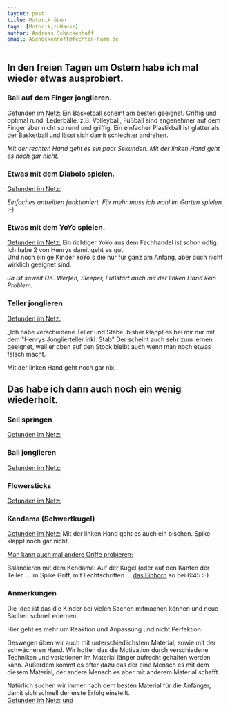 ```yaml
---
layout: post
title: Motorik üben 
tags: [Motorik,zuHause]
author: Andreas Schockenhoff 
email: ASchockenhoff@fechten-hamm.de
---
```

## In den freien Tagen um Ostern habe ich mal wieder etwas ausprobiert.

### Ball auf dem Finger jonglieren. 
[Gefunden im Netz:](https://www.youtube.com/watch?v=erXBwHuk0dM)
Ein Basketball scheint am besten geeignet. Griffig und optimal rund. 
Lederbälle: z.B. Volleyball, Fußball sind angenehmer auf dem Finger aber nicht so rund und griffig.
Ein einfacher Plastikball ist glatter als der Basketball und lässt sich damit schlechter andrehen. 

_Mit der rechten Hand geht es ein paar Sekunden. Mit der linken Hand geht es noch gar nicht._

### Etwas mit dem Diabolo spielen. 
[Gefunden im Netz:](https://www.youtube.com/watch?v=1-2e9Da8C3E)

_Einfaches antreiben funktioniert. Für mehr muss ich wohl im Garten spielen._ :-)

### Etwas mit dem YoYo spielen. 
[Gefunden im Netz:](https://www.youtube.com/watch?v=UxTiFFkEkIs)
Ein richtiger YoYo aus dem Fachhandel ist schon nötig. Ich habe 2 von Henrys damit geht es gut.  
Und noch einige Kinder YoYo´s die nur für ganz am Anfang, aber auch nicht wirklich geeignet sind.   

_Ja ist soweit OK. Werfen, Sleeper, Fußstart auch mit der linken Hand kein Problem._   

### Teller jonglieren
[Gefunden im Netz:](https://www.youtube.com/watch?v=hOA7SYkHB_k)

_Ich habe verschiedene Teller und Stäbe, bisher klappt es bei mir nur mit dem "Henrys Jonglierteller inkl. Stab"
Der scheint auch sehr zum lernen geeignet, weil er oben auf den Stock bleibt auch wenn man noch etwas falsch macht.

Mit der linken Hand geht noch gar nix._

## Das habe ich dann auch noch ein wenig wiederholt.
### Seil springen
[Gefunden im Netz:](https://www.youtube.com/watch?v=vVctfW2OCyQ)
### Ball jonglieren
[Gefunden im Netz:](https://www.youtube.com/watch?v=3V6D2PyFEKM)
### Flowersticks
[Gefunden im Netz:](https://www.youtube.com/watch?v=QhFfFgYo6mg)
### Kendama (Schwertkugel)
[Gefunden im Netz:](https://www.youtube.com/watch?v=3mgtwewEb4I)
Mit der linken Hand geht es auch ein bischen. Spike klappt noch gar nicht.

[Man kann auch mal andere Griffe probieren:](https://www.youtube.com/watch?v=4EKZIV2qDQc)

Balancieren mit dem Kendama: Auf der Kugel (oder auf den Kanten der Teller ... im Spike Griff, mit Fechtschritten ... [das Einhorn](https://www.youtube.com/watch?v=D5mK-DmeCwk) so bei 6:45 :-)

### Anmerkungen
Die Idee ist das die Kinder bei vielen Sachen mitmachen können und neue Sachen schnell erlernen. 

Hier geht es mehr um Reaktion und Anpassung und nicht Perfektion.

Deswegen üben wir auch mit unterschiedlichstem Material, sowie mit der schwächeren Hand. 
Wir hoffen das die Motivation durch verschiedene Techniken und variationen im Material länger aufrecht gehalten werden kann. 
Außerdem kommt es öfter dazu das der eine Mensch es mit dem diesem Material, der andere Mensch es aber mit anderem Material schafft.
 
Natürlich suchen wir immer nach dem besten Material für die Anfänger, damit sich schnell der erste Erfolg einstellt.  
[Gefunden im Netz:](https://www.youtube.com/watch?v=T5zbk7FmY_0) [und](https://www.youtube.com/watch?v=k6nyFvn1smc) 